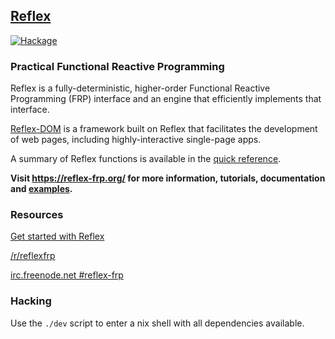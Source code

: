 ## [Reflex](https://reflex-frp.org/)

[![Hackage](https://img.shields.io/hackage/v/reflex.svg)](http://hackage.haskell.org/package/reflex)

### Practical Functional Reactive Programming

Reflex is a fully-deterministic, higher-order Functional Reactive Programming (FRP) interface and an engine that efficiently implements that interface.

[Reflex-DOM](https://github.com/reflex-frp/reflex-dom) is a framework built on Reflex that facilitates the development of web pages, including highly-interactive single-page apps.

A summary of Reflex functions is available in the [quick reference](Quickref.md).

**Visit https://reflex-frp.org/ for more information, tutorials, documentation and [examples](https://examples.reflex-frp.org/).**

### Resources
[Get started with Reflex](https://github.com/reflex-frp/reflex-platform)

[/r/reflexfrp](https://www.reddit.com/r/reflexfrp)

[irc.freenode.net #reflex-frp](http://webchat.freenode.net?channels=%23reflex-frp&uio=d4)

### Hacking

Use the `./dev` script to enter a nix shell with all dependencies available.
